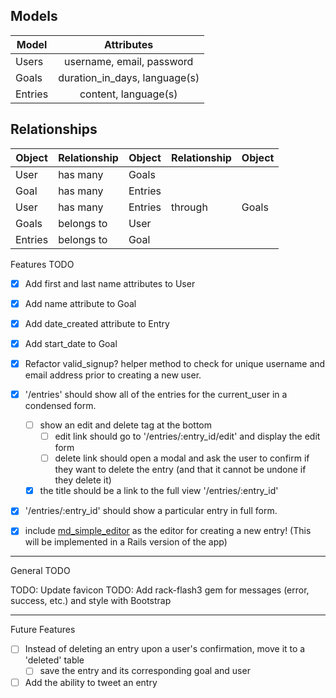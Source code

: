 ## Models
|Model		|Attributes										|
|---------|:---------------------------:|
|Users		|username, email, password		|
|Goals		|duration_in_days, language(s)|
|Entries	|content, language(s)					|


## Relationships
|Object		|Relationship	|Object		|Relationship	|Object	|
|---------|-------------|---------|-------------|-------|
|User			|has many			|Goals		|							|				|
|Goal			|has many			|Entries	|							|				|
|User			|has many			|Entries	|through			|Goals	|
|Goals		|belongs to		|User			|							|				|
|Entries	|belongs to 	|Goal			|							|				|


Features TODO
- [x] Add first and last name attributes to User
- [x] Add name attribute to Goal
- [x] Add date_created attribute to Entry
- [x] Add start_date to Goal
- [x] Refactor valid_signup? helper method to check for unique username and email address prior to creating a new user.
- [x] '/entries' should show all of the entries for the current_user in a condensed form.
	- [ ] show an edit and delete tag at the bottom
		- [ ] edit link should go to '/entries/:entry_id/edit' and display the edit form
		- [ ] delete link should open a modal and ask the user to confirm if they want to delete the entry (and that it cannot be undone if they delete it)
	- [x] the title should be a link to the full view '/entries/:entry_id'
- [x] '/entries/:entry_id' should show a particular entry in full form.
- [x] include [md_simple_editor](https://github.com/rderoldan1/md_simple_editor) as the editor for creating a new entry! (This will be implemented in a Rails version of the app)



---
General TODO

TODO: Update favicon
TODO: Add rack-flash3 gem for messages (error, success, etc.) and style with Bootstrap


---
Future Features
- [ ] Instead of deleting an entry upon a user's confirmation, move it to a 'deleted' table
	- [ ] save the entry and its corresponding goal and user
- [ ] Add the ability to tweet an entry
